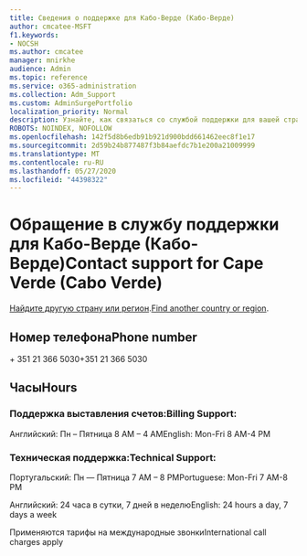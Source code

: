 ```yaml
---
title: Сведения о поддержке для Кабо-Верде (Кабо-Верде)
author: cmcatee-MSFT
f1.keywords:
- NOCSH
ms.author: cmcatee
manager: mnirkhe
audience: Admin
ms.topic: reference
ms.service: o365-administration
ms.collection: Adm_Support
ms.custom: AdminSurgePortfolio
localization_priority: Normal
description: Узнайте, как связаться со службой поддержки для вашей страны или региона.
ROBOTS: NOINDEX, NOFOLLOW
ms.openlocfilehash: 142f5d8b6edb91b921d900bdd661462eec8f1e17
ms.sourcegitcommit: 2d59b24b877487f3b84aefdc7b1e200a21009999
ms.translationtype: MT
ms.contentlocale: ru-RU
ms.lasthandoff: 05/27/2020
ms.locfileid: "44398322"
---
```

# <a name="contact-support-for-cape-verde-cabo-verde"></a><span data-ttu-id="412ff-103">Обращение в службу поддержки для Кабо-Верде (Кабо-Верде)</span><span class="sxs-lookup"><span data-stu-id="412ff-103">Contact support for Cape Verde (Cabo Verde)</span></span>

<span data-ttu-id="412ff-104">[Найдите другую страну или регион](../contact-support-for-business-products.md).</span><span class="sxs-lookup"><span data-stu-id="412ff-104">[Find another country or region](../contact-support-for-business-products.md).</span></span>

## <a name="phone-number"></a><span data-ttu-id="412ff-105">Номер телефона</span><span class="sxs-lookup"><span data-stu-id="412ff-105">Phone number</span></span>
<span data-ttu-id="412ff-106">+ 351 21 366 5030</span><span class="sxs-lookup"><span data-stu-id="412ff-106">+351 21 366 5030</span></span>

## <a name="hours"></a><span data-ttu-id="412ff-107">Часы</span><span class="sxs-lookup"><span data-stu-id="412ff-107">Hours</span></span>
### <a name="billing-support"></a><span data-ttu-id="412ff-108">Поддержка выставления счетов:</span><span class="sxs-lookup"><span data-stu-id="412ff-108">Billing Support:</span></span>

<span data-ttu-id="412ff-109">Английский: Пн – Пятница 8 AM – 4 AM</span><span class="sxs-lookup"><span data-stu-id="412ff-109">English: Mon-Fri 8 AM-4 PM</span></span>

### <a name="technical-support"></a><span data-ttu-id="412ff-110">Техническая поддержка:</span><span class="sxs-lookup"><span data-stu-id="412ff-110">Technical Support:</span></span>

<span data-ttu-id="412ff-111">Португальский: Пн — Пятница 7 AM – 8 PM</span><span class="sxs-lookup"><span data-stu-id="412ff-111">Portuguese: Mon-Fri 7 AM-8 PM</span></span>

<span data-ttu-id="412ff-112">Английский: 24 часа в сутки, 7 дней в неделю</span><span class="sxs-lookup"><span data-stu-id="412ff-112">English: 24 hours a day, 7 days a week</span></span>

<span data-ttu-id="412ff-113">Применяются тарифы на международные звонки</span><span class="sxs-lookup"><span data-stu-id="412ff-113">International call charges apply</span></span>
